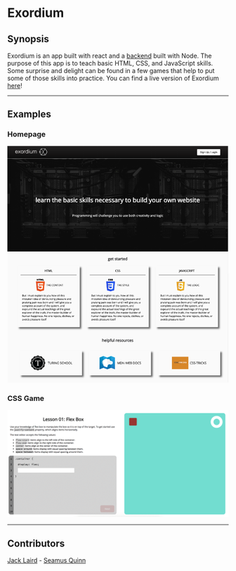 # Exordium

## Synopsis
Exordium is an app built with react and a [backend](https://github.com/seamus-quinn/exordium-backend) built with Node. The purpose of this app is to teach basic HTML, CSS, and JavaScript skills. Some surprise and delight can be found in a few games that help to put some of those skills into practice. You can find a live version of Exordium [here](https://exordium-82cea.firebaseapp.com/)!

---

## Examples

### Homepage
![homepage](./src/assets/home-page-example.png)

### CSS Game
![css game](./src/assets/game-gif.gif)

---
## Contributors

[Jack Laird](https://github.com/JackLaird0) - [Seamus Quinn](https://github.com/seamus-quinn)